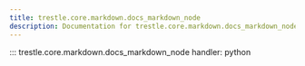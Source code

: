 ```yaml
---
title: trestle.core.markdown.docs_markdown_node
description: Documentation for trestle.core.markdown.docs_markdown_node module
---
```


::: trestle.core.markdown.docs_markdown_node
handler: python
